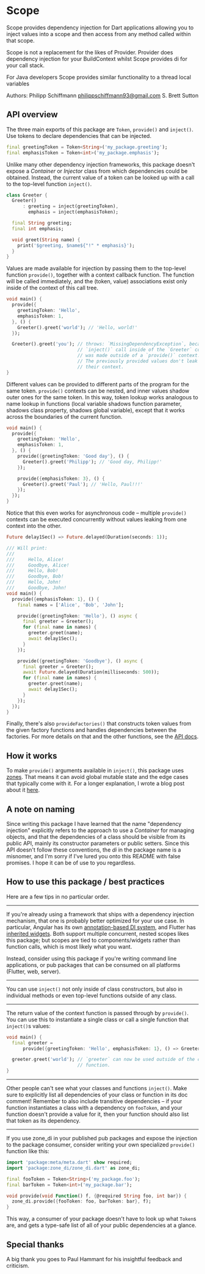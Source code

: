 # Scope

Scope provides dependency injection for Dart applications
allowing you to inject values into a scope and then access from any method called within that scope.

Scope is not a replacement for the likes of Provider. Provider does dependency injection for your BuildContext whilst Scope provides di for your call stack.

For Java developers Scope provides similar functionality to a thread local variables

Authors: Philipp Schiffmann <philippschiffmann93@gmail.com>
     S. Brett Sutton


## API overview

The three main exports of this package are `Token`, `provide()` and `inject()`.
Use tokens to declare dependencies that can be injected.

```dart
final greetingToken = Token<String>('my_package.greeting');
final emphasisToken = Token<int>('my_package.emphasis');
```

Unlike many other dependency injection frameworks, this package doesn't expose a _Container_ or _Injector_ class from which dependencies could be obtained.
Instead, the current value of a token can be looked up with a call to the top-level function `inject()`.

```dart
class Greeter {
  Greeter()
      : greeting = inject(greetingToken),
        emphasis = inject(emphasisToken);

  final String greeting;
  final int emphasis;

  void greet(String name) {
    print('$greeting, $name${"!" * emphasis}');
  }
}
```

Values are made available for injection by passing them to the top-level function `provide()`, together with a context callback function.
The function will be called immediately, and the (token, value) associations exist only inside of the context of this call tree.

```dart
void main() {
  provide({
    greetingToken: 'Hello',
    emphasisToken: 1,
  }, () {
    Greeter().greet('world'); // 'Hello, world!'
  });

  Greeter().greet('you'); // throws: `MissingDependencyException`, because the
                          // `inject()` call inside of the `Greeter` constructor
                          // was made outside of a `provide()` context.
                          // The previously provided values don't leak out from
                          // their context.
}
```

Different values can be provided to different parts of the program for the same token.
`provide()` contexts can be nested, and inner values shadow outer ones for the same token.
In this way, token lookup works analogous to name lookup in functions (local variable shadows function parameter, shadows class property, shadows global variable), except that it works across the boundaries of the current function.

```dart
void main() {
  provide({
    greetingToken: 'Hello',
    emphasisToken: 1,
  }, () {
    provide({greetingToken: 'Good day'}, () {
      Greeter().greet('Philipp'); // 'Good day, Philipp!'
    });

    provide({emphasisToken: 3}, () {
      Greeter().greet('Paul'); // 'Hello, Paul!!!'
    });
  });
}
```

Notice that this even works for asynchronous code – multiple `provide()` contexts can be executed concurrently without values leaking from one context into the other.

```dart
Future delay1Sec() => Future.delayed(Duration(seconds: 1));

/// Will print:
///
///     Hello, Alice!
///     Goodbye, Alice!
///     Hello, Bob!
///     Goodbye, Bob!
///     Hello, John!
///     Goodbye, John!
void main() {
  provide({emphasisToken: 1}, () {
    final names = ['Alice', 'Bob', 'John'];

    provide({greetingToken: 'Hello'}, () async {
      final greeter = Greeter();
      for (final name in names) {
        greeter.greet(name);
        await delay1Sec();
      }
    });

    provide({greetingToken: 'Goodbye'}, () async {
      final greeter = Greeter();
      await Future.delayed(Duration(milliseconds: 500));
      for (final name in names) {
        greeter.greet(name);
        await delay1Sec();
      }
    });
  });
}
```

Finally, there's also `provideFactories()` that constructs token values from the given factory functions and handles dependencies between the factories.
For more details on that and the other functions, see the [API docs](https://pub.dev/documentation/zone_di/latest/).

## How it works

To make `provide()` arguments available in `inject()`, this package uses [zones](https://api.dartlang.org/stable/dart-async/Zone-class.html).
That means it can avoid global mutable state and the edge cases that typically come with it.
For a longer explanation, I wrote a blog post about it [here](https://medium.com/@philippschiffmann/dependency-injection-in-dart-using-zones-45d6028eb1da).

## A note on naming

Since writing this package I have learned that the name "dependency injection" explicitly refers to the approach to use a _Container_ for managing objects, and that the dependencies of a class should be visible from its public API, mainly its constructor parameters or public setters.
Since this API doesn't follow these conventions, the _di_ in the package name is a misnomer, and I'm sorry if I've lured you onto this README with false promises.
I hope it can be of use to you regardless.

## How to use this package / best practices

Here are a few tips in no particular order.

---

If you're already using a framework that ships with a dependency injection mechanism, that one is probably better optimized for your use case.
In particular, Angular has its own [annotation-based DI system](https://angulardart.dev/guide/hierarchical-dependency-injection), and Flutter has [inherited widgets](https://api.flutter.dev/flutter/widgets/InheritedWidget-class.html).
Both support multiple concurrent, nested scopes likes this package; but scopes are tied to components/widgets rather than function calls, which is most likely what you want.

Instead, consider using this package if you're writing command line applications, or pub packages that can be consumed on all platforms (Flutter, web, server).

---

You can use `inject()` not only inside of class constructors, but also in individual methods or even top-level functions outside of any class.

---

The return value of the context function is passed through by `provide()`.
You can use this to instantiate a single class or call a single function that `inject()`s values:

```dart
void main() {
  final greeter =
      provide({greetingToken: 'Hello', emphasisToken: 1}, () => Greeter());

  greeter.greet('world'); // `greeter` can now be used outside of the context
                          // function.
}
```

---

Other people can't see what your classes and functions `inject()`.
Make sure to explicitly list all dependencies of your class or function in its doc comment!
Remember to also include transitive dependencies – if your function instantiates a class with a dependency on `fooToken`, and your function doesn't provide a value for it, then your function should also list that token as its dependency.

---

If you use zone_di in your published pub packages and expose the injection to the package consumer, consider writing your own specialized `provide()` function like this:

```dart
import 'package:meta/meta.dart' show required;
import 'package:zone_di/zone_di.dart' as zone_di;

final fooToken = Token<String>('my_package.foo');
final barToken = Token<int>('my_package.bar');

void provide(void Function() f, {@required String foo, int bar}) {
  zone_di.provide({fooToken: foo, barToken: bar}, f);
}
```

This way, a consumer of your package doesn't have to look up what `Token`s are, and gets a type-safe list of all of your public dependencies at a glance.

## Special thanks

A big thank you goes to Paul Hammant for his insightful feedback and criticism.
